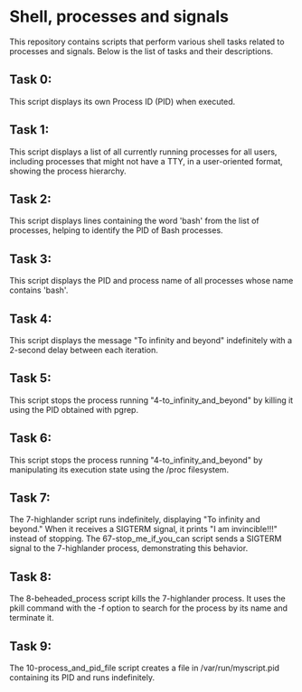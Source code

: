 # Shell, processes and signals 

This repository contains scripts that perform various shell tasks related to processes and signals. Below is the list of tasks and their descriptions. 

## Task 0: 

   This script displays its own Process ID (PID) when executed.

## Task 1: 

   This script displays a list of all currently running processes for all users, including processes that might not have a TTY, in a user-oriented format, showing the process hierarchy.

## Task 2: 

   This script displays lines containing the word 'bash' from the list of processes, helping to identify the PID of Bash processes.

## Task 3: 


   This script displays the PID and process name of all processes whose name contains 'bash'.

## Task 4: 

   This script displays the message "To infinity and beyond" indefinitely with a 2-second delay between each iteration.

## Task 5: 

   This script stops the process running "4-to_infinity_and_beyond" by killing it using the PID obtained with pgrep.

## Task 6: 

   This script stops the process running "4-to_infinity_and_beyond" by manipulating its execution state using the /proc filesystem.

## Task 7: 

   The 7-highlander script runs indefinitely, displaying "To infinity and beyond." When it receives a SIGTERM signal, it prints "I am invincible!!!" instead of stopping. The 67-stop_me_if_you_can script sends a SIGTERM signal to the 7-highlander process, demonstrating this behavior.

## Task 8: 


   The 8-beheaded_process script kills the 7-highlander process. It uses the pkill command with the -f option to search for the process by its name and terminate it.

## Task 9: 

   The 10-process_and_pid_file script creates a file in /var/run/myscript.pid containing its PID and runs indefinitely.
